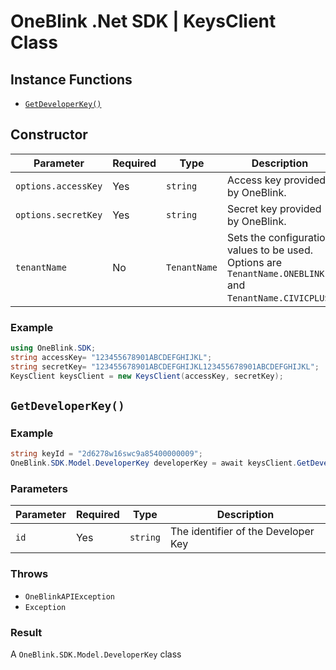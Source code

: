 # OneBlink .Net SDK | KeysClient Class

## Instance Functions

-   [`GetDeveloperKey()`](#getdeveloperkey)

## Constructor

| Parameter           | Required | Type         | Description                                                                                             | Default Value         |
| ------------------- | -------- | ------------ | ------------------------------------------------------------------------------------------------------- | --------------------- |
| `options.accessKey` | Yes      | `string`     | Access key provided by OneBlink.                                                                        |                       |
| `options.secretKey` | Yes      | `string`     | Secret key provided by OneBlink.                                                                        |                       |
| `tenantName`        | No       | `TenantName` | Sets the configuration values to be used. Options are `TenantName.ONEBLINK` and `TenantName.CIVICPLUS`. | `TenantName.ONEBLINK` |

### Example

```c#
using OneBlink.SDK;
string accessKey= "123455678901ABCDEFGHIJKL";
string secretKey= "123455678901ABCDEFGHIJKL123455678901ABCDEFGHIJKL";
KeysClient keysClient = new KeysClient(accessKey, secretKey);
```

## `GetDeveloperKey()`

### Example

```c#
string keyId = "2d6278w16swc9a85400000009";
OneBlink.SDK.Model.DeveloperKey developerKey = await keysClient.GetDeveloperKey(keyId);
```

### Parameters

| Parameter | Required | Type     | Description                         |
| --------- | -------- | -------- | ----------------------------------- |
| `id`      | Yes      | `string` | The identifier of the Developer Key |

### Throws

-   `OneBlinkAPIException`
-   `Exception`

### Result

A `OneBlink.SDK.Model.DeveloperKey` class
